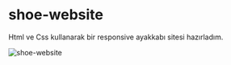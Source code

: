 # shoe-website

Html ve Css kullanarak bir responsive ayakkabı sitesi hazırladım.

![shoe-website](https://github.com/ismailertas7221/shoe-website/assets/169456919/dc13b818-5bc4-4553-88f1-e46a96f98271)
